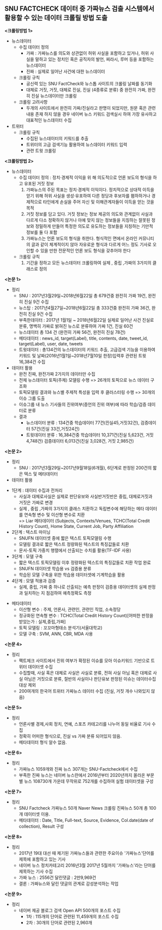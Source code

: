## SNU FACTCHECK 데이터 중 가짜뉴스 검출 시스템에서 활용할 수 있는 데이터 크롤릴 방법 도출

**<크롤링방법 1>**
 * 뉴스데이터
   * 수집 데이터 정의   
     - 가짜 : 가짜뉴스를 의도와 상관없이 허위 사실을 포함하고 있거나, 허위 사실을 말하고 있는 정치인 혹은 공직자의 발언, 찌라시, 루머 등을 포함하는 뉴스데이터   
     - 진짜 : 실제로 일어난 사건에 대한 뉴스데이터
   * 크롤링 규칙   
     - 공신력 있는 SNU FactCheck와 뉴스톱 사이트의 크롤링 날짜를 동기화   
     - 대체로 거짓, 거짓, 대체로 진실, 진실 (4종류로 분류) 중 완전히 가짜, 완전히 진실 뉴스데이터만 크롤링
   * 크롤링 고려사항    
     - 두개의 사이트에서 완전히 가짜/진실라고 판명이 되었지만, 원문 혹은 관련내용 존재 하지 않을 경우 네이버 뉴스 키워드 검색실시 하여 가장 유사하고 대표적인 뉴스데이터 수집
 * 트위터
   * 크롤링 규칙   
     - 수집된 뉴스데이터의 키워드를 추출   
     - 트위터의 고급 검색기능 활용하여 뉴스데이터 키워드 입력   
     - 관련 트윗 크롤링

**<크롤링방법 2>**
 * 뉴스데이터
   * 수집 데이터 정의 : 정치·경제적 이익을 위 해 의도적으로 언론 보도의 형식을 하고 유포된 거짓 정보
      1. 가짜뉴스의 주된 목표는 정치·경제적 이익이다. 정치적으로 상대적 이득을 얻기 위해 허위 사실을 생성·유포하여 다른 정당과 후보자를 폄하하거나 경제적으로 타인에게 손실을 주어 자신 및 이해관계자들이 이득을 얻는 것을 목적   
      2. 거짓 정보를 담고 있다. 거짓 정보는 정보 제공의 의도와 관계없이 사실과 다르게 다소 정확하지 않거나 아예 맞지 않는 정보들을 지칭하는 잘못된 정보와 정밀하게 만들어 특정한 의도로 유도하는 정보들을 지칭하는 기만적 정보를 둘 다 포함   
      3. 가짜뉴스는 언론 보도의 형식을 취한다. 형식적인 면에서 온라인 커뮤니티의 글과 같이 체계적이지 않아 자유로운 형식과 다르게 어느 정도 기사로 오인할 수 있을 만한 전문적인 언론 보도 형식을 갖추어야 한다
   * 크롤링 규칙
      1. 기간을 정하고 모든 뉴스데이터 크롤링하여 실제 , 중립 ,가짜의 3가지의 클래스로 정의
      
**<논문 1>**
 * 정리
   - SNU    : 2017년3월29일~2018년6월22일 총 679건중 완전히 가짜 19건, 완전히 진실 9건 수집
   - 뉴스탑 : 2017년4월27일~2018년6월22일 총 333건중 완전히 가짜 36건, 완전히 진실 9건 수집
   - 부족한데이터 : 2017년 1월1일 ~ 2018년6월22일 실제로 일어난 사건 진실로 분류, 명백히 가짜로 밝혀진 뉴스로 분류하여 가짜 1건, 진실 60건
   - 뉴스데이터 총 134 건 (완전히 가짜 56건, 완전히 진실 78건)
   - 메타데이터 : news_id, target(Label), title, contents, date, tweet_id, target(Label), user, date, tweets
   - 트윗데이터 : 총134건의 뉴스데이터의 키워드 추출, 고급검색 기능을 이용하여 키워드 및 날짜(2016년1월1일~2018년7월10일 한정)입력후 관련된 트윗 16,384건 수집
* 데이터 활용
  - 완전 진짜, 완전가짜 2가지의 데이터만 수집
  - 전체 뉴스데이터 토픽(주제) 모델링 수행 => 26개의 토픽으로 뉴스 데이터 구조화
  - 토픽모델링 결과와 뉴스별 주제적 특성을 입력 후 클러스터링 수행 => 30개의 이슈 그룹 도출
  - 이슈그룹 내 뉴스 기사들의 진위여부(증언의 진위 여부)에 따라 학습/검증 데이터로 분류
   - 결과 
     - 뉴스데이터 분류 : 134건중 학습데이터 77건(진실45,거짓32건), 검증데이터 57건(진실 33건,거짓24건)
     - 트윗데이터 분류 : 16,384건중 학습데이터 10,371건(진실 5,623건, 거짓4,748건) 검증데이터 6,013건(진실 3,028건, 거짓 2,985건)

**<논문 2>** 

  * 정리   
    - SNU : 2017년3월29일~2017년9월18일(6개월), 6단계로 판정된 200건의 짧은 텍스 및 메타데이터
  * 데이터 활용   
   - 1단계 : 데이터 수집과 전처리 
     - 사실과 대체로사실은 실제로 판단유보와 사실반거짓반은 중립, 대체로거짓과 거짓은 가짜로 변경   
     - 실제 , 중립 ,가짜의 3가지의 클래스 치환하고 독립변수에 해당하는 메타 데이터를 연속형 변수 및 이산형 변수로 치환   
     => Liar 메타데이터 (Subjects, Contexts/Venues, TCHC(Total Credit History Count), Home State, Current Job, Party Affiliation   
   - 2단계 : 텍스트 마이닝   
     - SNUFN 데이터셋 중에 짧은 텍스트 토픽모델링 수행 
     - 모델링 결과로 짧은 텍스트 정량화된 텍스트의 특징값들로 치환
     - 문서-토픽 가중치 행렬에서 산출되는 수치를 활용(TF-IDF 사용)   
   - 3단계 : 모델 구축
     - 짧은 텍스트 토픽모델링 이후 정량화된 텍스트의 특징값들로 치환 작업 완료   
     - SNUFN 데이터셋 학습용 vs 검증용 분류   
     - 학습된 모델 구축을 위한 학습용 데이터셋에 기계학습을 활용   
   - 4단계 : 모델 적용과 검증   
     - 실제, 중립, 가짜 중 하나로 산출되는 예측 판정이 검증용 데이터셋의 실제 판정과 일치하는 지 점검하여 예측정확도 측정   
     
* 메타데이터
  - 이산형 변수 : 주제, 언론사, 관련인, 관련인 직업, 소속정당
  - 정규화된 연속형 변수 : TCHC(Total Credit History Count)[어떠한 판정을 받았는가 : 실제,중립,가짜]
  - 토픽 모델링 : 꼬꼬마형태소 분석기(서울대학교)
  - 모델 구축 : SVM, ANN, CBR, MDA 사용

**<논문 4>** 

  * 정리   
    - 팩트체크 사이트에서 진위 여부가 확정된 이슈를 모아 이슈키워드 기반으로 트위터 데이터셋 수집
    - 수집할때, 사실 혹은 대체로 사실은 사실로 분류, 전혀 사실 아님 혹은 대체로 사실 아님은 거짓으로 분류, 절반의 사실이나 판단유보 판정된 이슈는 데이터수집대상 제외
    - 200여개의 한국어 트위터 가짜뉴스 데이터 수집 (진실, 거짓 개수 나와있지 않음)
    
**<논문 5>** 

  * 정리   
    - 언론사별 경제,사회 정치, 연예, 스포츠 카테고리를 나누어 동일 비율로 기사 수집
    - 정확히 어떠한 형식으로, 진실 vs 가짜 분류 되어있지 않음.
    - 메타데이터 형식 알수 없음.
    
**<논문 6>** 

  * 정리   
    - 가짜뉴스 1059개와 진짜 뉴스 307개는 SNU-Factcheck에서 수집
    - 부족한 진짜 뉴스는 네이버 뉴스란에서 2016년부터 2020년까지 올라온 부문별 뉴스 108730개 가운데 무작위로 752개를 수집하여 실험 데이터셋을 구성

**<논문 7>** 

  * 정리   
    - SNU Factcheck 가짜뉴스 50개 Naver News 크롤링 진짜뉴스 50개 총 100개 데이터셋 이용.
    - 메타데이터 : Date, Title, Full-text, Source, Evidence, Col.date(date of collection), Result 구성

**<논문 8>** 

  * 정리   
    - 2017년 19대 대선 때 제기된 가짜뉴스들과 관련한 주요이슈 '가짜뉴스'단어를 제목에 포함하고 있는 기사
    - 네이버 뉴스 정치카테고리 2016년3월 2017년 5월까지 '가짜뉴스'라는 단어를 제목하는 기사 수집
    - 가짜 뉴스 : 2556건 달린댓글 : 2만9,969건
    - 결론 : 가짜뉴스와 달린 댓글의 관계로 감성분석하는 작업
    
**<논문 9>** 

  * 정리   
    - 네이버 제공 블로그 검색 Open API 500개의 포스트 수집
      - 1차 : 115개의 단어로 관련된 11,459개의 포스트 수집
      - 2차 : 30개의 단어로 관련된 2,960개    
